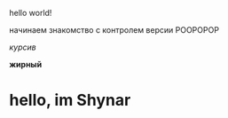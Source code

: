 hello world!

начинаем знакомство с контролем версии
РООРОРОР

*курсив* 

**жирный**
# hello, im Shynar